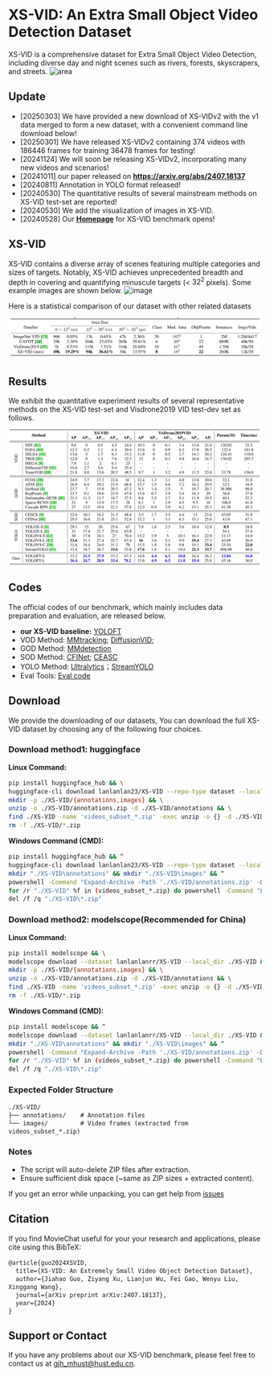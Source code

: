 # XS-VID: An Extra Small Object Video Detection Dataset
XS-VID is a comprehensive dataset for Extra Small Object Video Detection, including diverse day and night scenes such as rivers, forests, skyscrapers, and streets.
![area](imgs/XS-VID_challenge.png)

## Update

- [20250303] We have provided a new download of XS-VIDv2 with the v1 data merged to form a new dataset, with a convenient command line download below!
- [20250301] We have released XS-VIDv2 containing 374 videos with 186446 frames for training 36478 frames for testing!
- [20241124] We will soon be releasing XS-VIDv2, incorporating many new videos and scenarios!
- [20241011] our paper released on **https://arxiv.org/abs/2407.18137**
- [20240811] Annotation in YOLO format released!
- [20240530] The quantitative results of several mainstream methods on XS-VID test-set are reported!
- [20240530] We add the visualization of images in XS-VID.
- [20240528] Our **[Homepage](https://gjhhust.github.io/XS-VID/)** for XS-VID benchmark opens!


## XS-VID
XS-VID contains a diverse array of scenes featuring multiple categories and sizes of targets. Notably, XS-VID achieves unprecedented breadth and depth in covering and quantifying minuscule targets (< $32^2$ pixels). Some example images are shown below.
![image](imgs/vis.png)



Here is a statistical comparison of our dataset with other related datasets

![dataset](imgs/all_dataset.png)

## Results

We exhibit the quantitative experiment results of several representative methods on the XS-VID test-set and Visdrone2019 VID test-dev set as follows.

![results](imgs/all_result.png)

## Codes
The official codes of our benchmark, which mainly includes data preparation and evaluation, are released below.

- **our XS-VID baseline:** [YOLOFT](https://github.com/gjhhust/YOLOFT)
- VOD Method: [MMtracking](https://github.com/open-mmlab/mmtracking); [DiffusionVID](https://github.com/sdroh1027/DiffusionVID); 
- GOD Method: [MMdetection](https://github.com/open-mmlab/mmdetection)
- SOD Method: [CFINet](https://github.com/shaunyuan22/CFINet); [CEASC](https://github.com/Cuogeihong/CEASC)
- YOLO Method: [Ultralytics](https://github.com/ultralytics/ultralytics)；[StreamYOLO](https://github.com/yancie-yjr/StreamYOLO)
- Eval Tools:  [Eval code](https://github.com/gjhhust/XS-VID)


## Download
We provide the downloading of our datasets, You can download the full XS-VID dataset by choosing any of the following four choices.

### Download method1: huggingface
  
**Linux Command:**

```bash
pip install huggingface_hub && \
huggingface-cli download lanlanlan23/XS-VID --repo-type dataset --local-dir ./XS-VID && \
mkdir -p ./XS-VID/{annotations,images} && \
unzip -o ./XS-VID/annotations.zip -d ./XS-VID/annotations && \
find ./XS-VID -name 'videos_subset_*.zip' -exec unzip -o {} -d ./XS-VID/images \; && \
rm -f ./XS-VID/*.zip
```

**Windows Command (CMD):**

```bash
pip install huggingface_hub && ^
huggingface-cli download lanlanlan23/XS-VID --repo-type dataset --local-dir ./XS-VID && ^
mkdir "./XS-VID\annotations" && mkdir "./XS-VID\images" && ^
powershell -Command "Expand-Archive -Path './XS-VID/annotations.zip' -DestinationPath './XS-VID/annotations' -Force" && ^
for /r "./XS-VID" %f in (videos_subset_*.zip) do powershell -Command "Expand-Archive -Path '%f' -DestinationPath './XS-VID/images' -Force" && ^
del /f /q "./XS-VID\*.zip"
```


### Download method2: modelscope(Recommended for China)
  
**Linux Command:**

```bash
pip install modelscope && \
modelscope download --dataset lanlanlanrr/XS-VID --local_dir ./XS-VID && \
mkdir -p ./XS-VID/{annotations,images} && \
unzip -o ./XS-VID/annotations.zip -d ./XS-VID/annotations && \
find ./XS-VID -name 'videos_subset_*.zip' -exec unzip -o {} -d ./XS-VID/images \; && \
rm -f ./XS-VID/*.zip
```
**Windows Command (CMD):**

```bash
pip install modelscope && ^
modelscope download --dataset lanlanlanrr/XS-VID --local_dir ./XS-VID && ^
mkdir "./XS-VID\annotations" && mkdir "./XS-VID\images" && ^
powershell -Command "Expand-Archive -Path './XS-VID/annotations.zip' -DestinationPath './XS-VID/annotations' -Force" && ^
for /r "./XS-VID" %f in (videos_subset_*.zip) do powershell -Command "Expand-Archive -Path '%f' -DestinationPath './XS-VID/images' -Force" && ^
del /f /q "./XS-VID\*.zip"
```

### Expected Folder Structure
```
./XS-VID/
├── annotations/    # Annotation files
└── images/         # Video frames (extracted from videos_subset_*.zip)
```

### Notes
- The script will auto-delete ZIP files after extraction.
- Ensure sufficient disk space (~same as ZIP sizes + extracted content).

If you get an error while unpacking, you can get help from [issues](https://github.com/gjhhust/XS-VID/issues)

## Citation

If you find MovieChat useful for your your research and applications, please cite using this BibTeX:
```
@article{guo2024XSVID,
  title={XS-VID: An Extremely Small Video Object Detection Dataset},
  author={Jiahao Guo, Ziyang Xu, Lianjun Wu, Fei Gao, Wenyu Liu, Xinggang Wang},
  journal={arXiv preprint arXiv:2407.18137},
  year={2024}
}
```

## Support or Contact
If you have any problems about our XS-VID benchmark, please feel free to contact us at gjh_mhust@hust.edu.cn.

